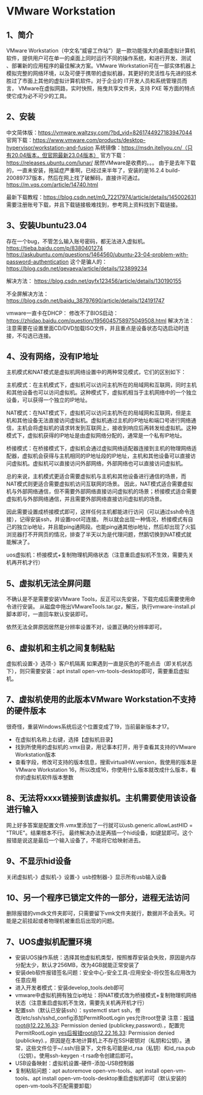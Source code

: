 # VMware Workstation 

## 1、简介
VMware Workstation（中文名“威睿工作站”）是一款功能强大的桌面虚拟计算机软件，提供用户可在单一的桌面上同时运行不同的操作系统，和进行开发、测试 、部署新的应用程序的最佳解决方案。VMware Workstation可在一部实体机器上模拟完整的网络环境，以及可便于携带的虚拟机器，其更好的灵活性与先进的技术胜过了市面上其他的虚拟计算机软件。对于企业的 IT开发人员和系统管理员而言， VMware在虚拟网路，实时快照，拖曳共享文件夹，支持 PXE 等方面的特点使它成为必不可少的工具。

## 2、安装
中文简体版：https://vmware.waltzsy.com/?bd_vid=8261744927183947044
官网下载：https://www.vmware.com/products/desktop-hypervisor/workstation-and-fusion
系统镜像：https://msdn.itellyou.cn/（只有20.04版本，但官网最新23.04版本）
官方下载：https://releases.ubuntu.com/lunar/
居然VMware是收费的。。。
由于是去年下载的，一直未安装，拖延症严重啊，已经过来半年了，安装的是16.2.4 build-20089737版本，然后在网上找了破解码，直接许可通过。
https://m.vqs.com/article/14740.html

最新下载教程：https://blog.csdn.net/m0_72217974/article/details/145002631
需要注册账号下载，并且下载链接极难找到，参考网上资料找到下载链接。

## 3、安装Ubuntu23.04
存在一个bug，不管怎么输入账号密码，都无法进入虚拟机。
https://tieba.baidu.com/p/8380401274
https://askubuntu.com/questions/1464560/ubuntu-23-04-problem-with-password-authentication
这个是骗人的：https://blog.csdn.net/qevaeva/article/details/123899234

解决方法：
https://blog.csdn.net/qyfx123456/article/details/130190155

不全屏解决方法：https://blog.csdn.net/baidu_38797690/article/details/124191747

vmware一直卡在DHCP：
修改不了BIOS启动：https://zhidao.baidu.com/question/1956045758975049508.html
解决方法：注意需要在设置里面CD/DVD加载ISO文件，并且重点是设备状态勾选启动时连接，不勾选已连接。

## 4、没有网络，没有IP地址
主机模式和NAT模式是虚拟机网络设置中的两种常见模式，它们的区别如下：

主机模式：在主机模式下，虚拟机可以访问主机所在的局域网和互联网，同时主机和其他设备也可以访问虚拟机。这种模式下，虚拟机相当于主机网络中的一个独立设备，可以获得一个独立的IP地址。

NAT模式：在NAT模式下，虚拟机可以访问主机所在的局域网和互联网，但是主机和其他设备无法直接访问虚拟机。虚拟机通过主机的IP地址和端口号进行网络通信，主机会将虚拟机的请求转发到互联网上，接收到响应后再转发给虚拟机。这种模式下，虚拟机获得的IP地址是由虚拟网络分配的，通常是一个私有IP地址。

桥接模式：在桥接模式下，虚拟机会通过虚拟网络适配器连接到主机的物理网络适配器，虚拟机会获得与主机相同的IP地址段的IP地址，主机和其他设备可以直接访问虚拟机。虚拟机可以直接访问外部网络，外部网络也可以直接访问虚拟机。

总的来说，主机模式更适合需要虚拟机与主机和其他设备进行通信的场景，而NAT模式则更适合需要虚拟机访问互联网的场景。
因此，NAT模式适合需要虚拟机与外部网络通信，但不需要外部网络直接访问虚拟机的场景；桥接模式适合需要虚拟机与外部网络通信，并且需要外部网络直接访问虚拟机的场景。

因此需要设置成桥接模式即可，这样任何主机都能进行访问（可以通过ssh命令连接），记得安装ssh，并设置root可连接。
所以就会出现一种情况，桥接模式有自己的独立ip地址，并且能ping通网段。也能ping通其他ip地址，然后却出现了火狐浏览器打不开网页的情况，排查了半天以为是代理问题，然鹅切换到NAT模式就能解决了。

uos虚拟机：桥接模式+复制物理机网络状态（注意重启虚拟机不生效，需要先关机再开机才行）

## 5、虚拟机无法全屏问题
不确认是不是需要安装VMware Tools，反正可以先安装，下载完成后需要使用命令进行安装。
从磁盘中拖出VMwareTools.tar.gz，解压，执行vmware-install.pl脚本即可，一直回车默认安装即可。

依然无法全屏原因居然是分辨率设置不对，设置正确的分辨率即可。

## 6、虚拟机和主机之间复制粘贴
虚拟机设置-》选项-》客户机隔离
如果遇到一直是灰色的不能点击（即关机状态下），则只需要安装：apt install open-vm-tools-desktop即可，需要重启虚拟机。

## 7、虚拟机使用的此版本VMware Workstation不支持的硬件版本
很奇怪，重装Windows系统后这个位置变成了19，当前最新版本才17。
- 在虚拟机名称上右键，选择【虚拟机目录】
- 找到所使用的虚拟机的.vmx目录，用记事本打开，用于查看其支持的VMware Workstation版本
- 查看字段，修改可支持的版本信息，搜索virtualHW.version，我使用的版本是VMware Workstation 16，所以改成16，你使用什么版本就改成什么版本，看你的虚拟机软件版本整数

## 8、无法将xxxx链接到该虚拟机。主机需要使用该设备进行输入
网上好多答案是配置文件.vmx里添加了一行就可以usb.generic.allowLastHID = "TRUE"。结果根本不行。
最终解决办法是再插一个hid设备，如键鼠即可。这个报错是说这是最后一个输入设备了，不能将它给映射进去。

## 9、不显示hid设备
关闭虚拟机-》虚拟机-》设置-》usb控制器-》显示所有usb输入设备

## 10、另一个程序已锁定文件的一部分，进程无法访问
删除报错的vmdk文件夹即可，只需要留下vmk文件夹就行，数据并不会丢失。可能是之前挂起或者物理机被重启后出现的问题。

## 7、UOS虚拟机配置环境
- 安装UOS操作系统：选择其他虚拟机类型，按照推荐安装会失败，原因是内存分配太少，默认才256MB，改为4GB就能正常安装了
- 安装deb软件报错签名问题：安全中心-安全工具-应用安全-将仅签名应用改为任意应用
- 进入开发者模式：安装develop_tools.deb即可
- vmware中虚拟机拥有独立ip地址：将NAT模式改为桥接模式+复制物理机网络状态（注意重启虚拟机不生效，需要先关机再开机才行）
- 配置ssh（默认已安装ssh）：systemctl start ssh，修改/etc/ssh/sshd_config添加PermitRootLogin yes允许root登录
注意：报错root@12.22.16.33: Permission denied (publickey,password).，配置完PermitRootLogin yes后报错root@12.22.16.33: Permission denied (publickey).，原因是在本地计算机上不存在SSH密钥对（私钥和公钥）。通常，这些文件位于~/.ssh/目录下，文件名可能是id_rsa（私钥）和id_rsa.pub（公钥）。使用ssh-keygen -t rsa命令创建后即可。
- USB设备映射：虚拟机设置-硬件-添加-USB控制器
- 复制粘贴问题：apt autoremove open-vm-tools、apt install open-vm-tools、apt install open-vm-tools-desktop重启虚拟机即可（默认安装的open-vm-tools不匹配需要卸载）




